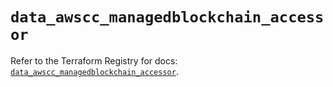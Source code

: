 # `data_awscc_managedblockchain_accessor`

Refer to the Terraform Registry for docs: [`data_awscc_managedblockchain_accessor`](https://registry.terraform.io/providers/hashicorp/awscc/0.70.0/docs/data-sources/managedblockchain_accessor).
